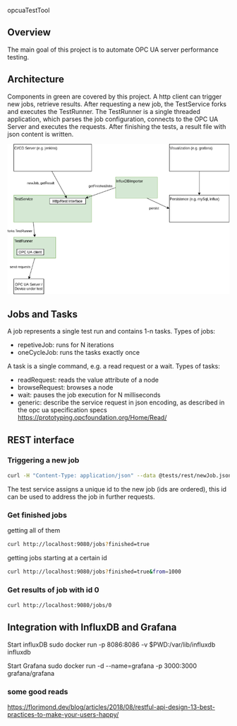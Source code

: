 opcuaTestTool

## Overview

The main goal of this project is to automate OPC UA server performance testing.

## Architecture

Components in green are covered by this project. A http client can trigger new jobs, retrieve results. After requesting a new job, the TestService forks and executes the TestRunner. The TestRunner is a single threaded application, which parses the job configuration, connects to the OPC UA Server and executes the requests. After finishing the tests, a result file with json content is written.

![Alt](drawio/architecture.png)

## Jobs and Tasks

A job represents a single test run and contains 1-n tasks. Types of jobs:
* repetiveJob: runs for N iterations
* oneCycleJob: runs the tasks exactly once

A task is a single command, e.g. a read request or a wait. Types of tasks:
* readRequest: reads the value attribute of a node
* browseRequest: browses a node
* wait: pauses the job execution for N milliseconds
* generic: describe the service request in json encoding, as described in the opc ua specification specs https://prototyping.opcfoundation.org/Home/Read/

## REST interface

### Triggering a new job
```bash
curl -H "Content-Type: application/json" --data @tests/rest/newJob.json http://localhost:9080/jobs
```
The test service assigns a unique id to the new job (ids are ordered), this id can be used to address the job in further requests.

### Get finished jobs
getting all of them
```bash
curl http://localhost:9080/jobs?finished=true
```

getting jobs starting at a certain id
```bash
curl http://localhost:9080/jobs?finished=true&from=1000
```

### Get results of job with id 0
```bash
curl http://localhost:9080/jobs/0
```

## Integration with InfluxDB and Grafana

Start influxDB
sudo docker run -p 8086:8086       -v $PWD:/var/lib/influxdb       influxdb

Start Grafana
sudo docker run -d --name=grafana -p 3000:3000 grafana/grafana

### some good reads
https://florimond.dev/blog/articles/2018/08/restful-api-design-13-best-practices-to-make-your-users-happy/





